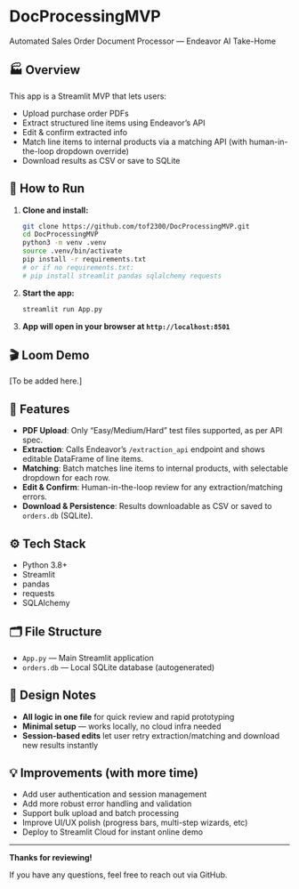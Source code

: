 # DocProcessingMVP

Automated Sales Order Document Processor — Endeavor AI Take-Home

## 🏭 Overview

This app is a Streamlit MVP that lets users:
- Upload purchase order PDFs
- Extract structured line items using Endeavor’s API
- Edit & confirm extracted info
- Match line items to internal products via a matching API (with human-in-the-loop dropdown override)
- Download results as CSV or save to SQLite

## 🚀 How to Run

1. **Clone and install:**
    ```bash
    git clone https://github.com/tof2300/DocProcessingMVP.git
    cd DocProcessingMVP
    python3 -m venv .venv
    source .venv/bin/activate
    pip install -r requirements.txt
    # or if no requirements.txt:
    # pip install streamlit pandas sqlalchemy requests
    ```

2. **Start the app:**
    ```bash
    streamlit run App.py
    ```

3. **App will open in your browser at `http://localhost:8501`**

## 🎬 Loom Demo

[To be added here.]

## 🧩 Features

- **PDF Upload**: Only “Easy/Medium/Hard” test files supported, as per API spec.
- **Extraction**: Calls Endeavor’s `/extraction_api` endpoint and shows editable DataFrame of line items.
- **Matching**: Batch matches line items to internal products, with selectable dropdown for each row.
- **Edit & Confirm**: Human-in-the-loop review for any extraction/matching errors.
- **Download & Persistence**: Results downloadable as CSV or saved to `orders.db` (SQLite).

## ⚙️ Tech Stack

- Python 3.8+
- Streamlit
- pandas
- requests
- SQLAlchemy

## 🗂️ File Structure

- `App.py` — Main Streamlit application
- `orders.db` — Local SQLite database (autogenerated)

## 📄 Design Notes

- **All logic in one file** for quick review and rapid prototyping
- **Minimal setup** — works locally, no cloud infra needed
- **Session-based edits** let user retry extraction/matching and download new results instantly

## 💡 Improvements (with more time)

- Add user authentication and session management
- Add more robust error handling and validation
- Support bulk upload and batch processing
- Improve UI/UX polish (progress bars, multi-step wizards, etc)
- Deploy to Streamlit Cloud for instant online demo

---

**Thanks for reviewing!**

If you have any questions, feel free to reach out via GitHub.
